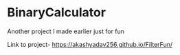 # BinaryCalculator

Another project I made earlier just for fun

Link to project- https://akashyadav256.github.io/FilterFun/

